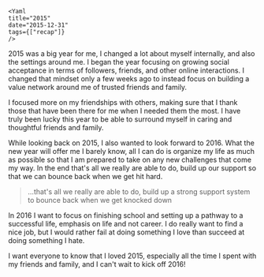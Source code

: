 ```!jsx
<Yaml
title="2015"
date="2015-12-31"
tags={["recap"]}
/>
```

2015 was a big year for me, I changed a lot about myself internally, and also the settings around me. I began the year focusing on growing social acceptance in terms of followers, friends, and other online interactions. I changed that mindset only a few weeks ago to instead focus on building a value network around me of trusted friends and family.

I focused more on my friendships with others, making sure that I thank those that have been there for me when I needed them the most. I have truly been lucky this year to be able to surround myself in caring and thoughtful friends and family.

While looking back on 2015, I also wanted to look forward to 2016. What the new year will offer me I barely know, all I can do is organize my life as much as possible so that I am prepared to take on any new challenges that come my way. In the end that's all we really are able to do, build up our support so that we can bounce back when we get hit hard.

> ...that's all we really are able to do, build up a strong support system to bounce back when we get knocked down

In 2016 I want to focus on finishing school and setting up a pathway to a successful life, emphasis on life and not career. I do really want to find a nice job, but I would rather fail at doing something I love than succeed at doing something I hate.

I want everyone to know that I loved 2015, especially all the time I spent with my friends and family, and I can't wait to kick off 2016!
